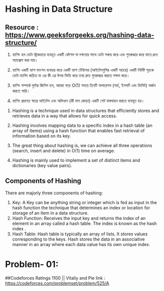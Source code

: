 # Hashing in Data Structure
## Resource : https://www.geeksforgeeks.org/hashing-data-structure/

1. হ্যাশিং হল ডেটা স্ট্রাকচারে ব্যবহৃত একটি কৌশল যা দক্ষতার সাথে ডেটা সঞ্চয় করে এবং পুনরুদ্ধার করে যাতে দ্রুত অ্যাক্সেস করা যায়।
  
2. হ্যাশিং একটি হ্যাশ ফাংশন ব্যবহার করে একটি হ্যাশ টেবিলের (আইটেমগুলির একটি অ্যারে) একটি নির্দিষ্ট সূচকে ডেটা ম্যাপিং জড়িত যা এর কী এর উপর ভিত্তি করে তথ্য দ্রুত পুনরুদ্ধার করতে সক্ষম করে।

3. হ্যাশিং সম্পর্কে দুর্দান্ত জিনিস হল, আমরা গড়ে O(1) সময়ে তিনটি অপারেশন (সার্চ, ইনসার্ট এবং ডিলিট) অর্জন করতে পারি।
  
4. হ্যাশিং প্রধানত স্বতন্ত্র আইটেম এবং অভিধান (কী মান জোড়া) একটি সেট বাস্তবায়ন করতে ব্যবহৃত হয়।

1) Hashing is a technique used in data structures that efficiently stores and retrieves data in a way that allows for quick access.

2) Hashing involves mapping data to a specific index in a hash table (an array of items) using a hash function that enables fast retrieval of information based on its key.
3) The great thing about hashing is, we can achieve all three operations (search, insert and delete) in O(1) time on average.
4) Hashing is mainly used to implement a set of distinct items and dictionaries (key value pairs).


## Components of Hashing
There are majorly three components of hashing:

1. Key: A Key can be anything string or integer which is fed as input in the hash function the technique that determines an index or location for storage of an item in a data structure.
2. Hash Function: Receives the input key and returns the index of an element in an array called a hash table. The index is known as the hash index .
3. Hash Table: Hash table is typically an array of lists. It stores values corresponding to the keys. Hash stores the data in an associative manner in an array where each data value has its own unique index.

# Problem- 01: 
##Codeforces Ratings 1100 || Vitaliy and Pie
link : https://codeforces.com/problemset/problem/525/A
